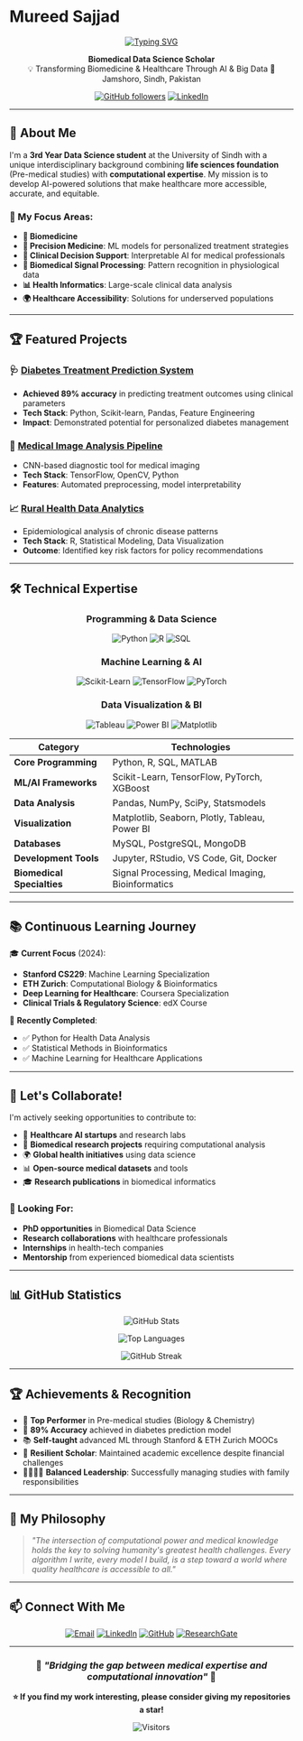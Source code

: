 # Mureed Sajjad

<div align="center">

[![Typing SVG](https://readme-typing-svg.herokuapp.com?font=Fira+Code&pause=1000&color=2E9EF7&center=true&vCenter=true&width=435&lines=Biomedical+Data+Scientist;Machine+Learning+Researcher;Healthcare+AI+Enthusiast;Bridging+Medicine+%26+Technology)](https://git.io/typing-svg)

  **Biomedical Data Science Scholar**  
💡 Transforming Biomedicine & Healthcare Through AI & Big Data 
📍 Jamshoro, Sindh, Pakistan 

[![GitHub followers](https://img.shields.io/github/followers/yourusername?style=social)](https://github.com/yourusername)
[![LinkedIn](https://img.shields.io/badge/LinkedIn-Connect-blue?style=flat&logo=linkedin)](https://linkedin.com/in/mureedsajjad)

</div>

---

## 🧬 About Me

I'm a **3rd Year Data Science student** at the University of Sindh with a unique interdisciplinary background combining **life sciences foundation** (Pre-medical studies) with **computational expertise**. My mission is to develop AI-powered solutions that make healthcare more accessible, accurate, and equitable.

### 🎯 My Focus Areas:
- **🧬 Biomedicine**
- **🔬 Precision Medicine**: ML models for personalized treatment strategies
- **🏥 Clinical Decision Support**: Interpretable AI for medical professionals  
- **🧬 Biomedical Signal Processing**: Pattern recognition in physiological data
- **📊 Health Informatics**: Large-scale clinical data analysis
- **🌍 Healthcare Accessibility**: Solutions for underserved populations

---

## 🏆 Featured Projects

### 🩺 [Diabetes Treatment Prediction System](link-to-repo)
- **Achieved 89% accuracy** in predicting treatment outcomes using clinical parameters
- **Tech Stack**: Python, Scikit-learn, Pandas, Feature Engineering
- **Impact**: Demonstrated potential for personalized diabetes management

### 🧠 [Medical Image Analysis Pipeline](link-to-repo)
- CNN-based diagnostic tool for medical imaging
- **Tech Stack**: TensorFlow, OpenCV, Python
- **Features**: Automated preprocessing, model interpretability

### 📈 [Rural Health Data Analytics](link-to-repo)
- Epidemiological analysis of chronic disease patterns
- **Tech Stack**: R, Statistical Modeling, Data Visualization
- **Outcome**: Identified key risk factors for policy recommendations

---

## 🛠️ Technical Expertise

<div align="center">

### Programming & Data Science
![Python](https://img.shields.io/badge/Python-3776AB?style=for-the-badge&logo=python&logoColor=white)
![R](https://img.shields.io/badge/R-276DC3?style=for-the-badge&logo=r&logoColor=white)
![SQL](https://img.shields.io/badge/SQL-4479A1?style=for-the-badge&logo=mysql&logoColor=white)

### Machine Learning & AI
![Scikit-Learn](https://img.shields.io/badge/Scikit--Learn-F7931E?style=for-the-badge&logo=scikit-learn&logoColor=white)
![TensorFlow](https://img.shields.io/badge/TensorFlow-FF6F00?style=for-the-badge&logo=tensorflow&logoColor=white)
![PyTorch](https://img.shields.io/badge/PyTorch-EE4C2C?style=for-the-badge&logo=pytorch&logoColor=white)

### Data Visualization & BI
![Tableau](https://img.shields.io/badge/Tableau-E97627?style=for-the-badge&logo=tableau&logoColor=white)
![Power BI](https://img.shields.io/badge/Power_BI-F2C811?style=for-the-badge&logo=powerbi&logoColor=black)
![Matplotlib](https://img.shields.io/badge/Matplotlib-11557c?style=for-the-badge&logo=python&logoColor=white)

</div>

| **Category** | **Technologies** |
|-------------|------------------|
| **Core Programming** | Python, R, SQL, MATLAB |
| **ML/AI Frameworks** | Scikit-Learn, TensorFlow, PyTorch, XGBoost |
| **Data Analysis** | Pandas, NumPy, SciPy, Statsmodels |
| **Visualization** | Matplotlib, Seaborn, Plotly, Tableau, Power BI |
| **Databases** | MySQL, PostgreSQL, MongoDB |
| **Development Tools** | Jupyter, RStudio, VS Code, Git, Docker |
| **Biomedical Specialties** | Signal Processing, Medical Imaging, Bioinformatics |

---

## 📚 Continuous Learning Journey

🎓 **Current Focus** (2024):
- **Stanford CS229**: Machine Learning Specialization
- **ETH Zurich**: Computational Biology & Bioinformatics  
- **Deep Learning for Healthcare**: Coursera Specialization
- **Clinical Trials & Regulatory Science**: edX Course

📖 **Recently Completed**:
- ✅ Python for Health Data Analysis
- ✅ Statistical Methods in Bioinformatics
- ✅ Machine Learning for Healthcare Applications

---

## 🤝 Let's Collaborate!

I'm actively seeking opportunities to contribute to:
- 🏥 **Healthcare AI startups** and research labs
- 🔬 **Biomedical research projects** requiring computational analysis
- 🌍 **Global health initiatives** using data science
- 📊 **Open-source medical datasets** and tools
- 🎓 **Research publications** in biomedical informatics

### 🌟 Looking For:
- **PhD opportunities** in Biomedical Data Science
- **Research collaborations** with healthcare professionals
- **Internships** in health-tech companies
- **Mentorship** from experienced biomedical data scientists

---

## 📊 GitHub Statistics

<div align="center">

![GitHub Stats](https://github-readme-stats.vercel.app/api?username=yourusername&show_icons=true&theme=tokyonight&include_all_commits=true&count_private=true)

![Top Languages](https://github-readme-stats.vercel.app/api/top-langs/?username=yourusername&layout=compact&theme=tokyonight)

![GitHub Streak](https://github-readme-streak-stats.herokuapp.com/?user=yourusername&theme=tokyonight)

</div>

---

## 🏆 Achievements & Recognition

- 🥇 **Top Performer** in Pre-medical studies (Biology & Chemistry)
- 🎯 **89% Accuracy** achieved in diabetes prediction model
- 📚 **Self-taught** advanced ML through Stanford & ETH Zurich MOOCs
- 💪 **Resilient Scholar**: Maintained academic excellence despite financial challenges
- 👨‍👩‍👧‍👦 **Balanced Leadership**: Successfully managing studies with family responsibilities

---

## 💭 My Philosophy

> *"The intersection of computational power and medical knowledge holds the key to solving humanity's greatest health challenges. Every algorithm I write, every model I build, is a step toward a world where quality healthcare is accessible to all."*

---

## 📫 Connect With Me

<div align="center">

[![Email](https://img.shields.io/badge/Email-D14836?style=for-the-badge&logo=gmail&logoColor=white)](mailto:cksajjaad@gmail.com)
[![LinkedIn](https://img.shields.io/badge/LinkedIn-0077B5?style=for-the-badge&logo=linkedin&logoColor=white)](https://linkedin.com/in/mureedsajjad)
[![GitHub](https://img.shields.io/badge/GitHub-181717?style=for-the-badge&logo=github&logoColor=white)](https://github.com/yourusername)
[![ResearchGate](https://img.shields.io/badge/ResearchGate-00CCBB?style=for-the-badge&logo=researchgate&logoColor=white)](https://researchgate.net/profile/yourprofile)

</div>

---

<div align="center">

### 🌟 *"Bridging the gap between medical expertise and computational innovation"* 🌟

**⭐ If you find my work interesting, please consider giving my repositories a star!**

![Visitors](https://visitor-badge.laobi.icu/badge?page_id=yourusername.yourusername)

</div>
